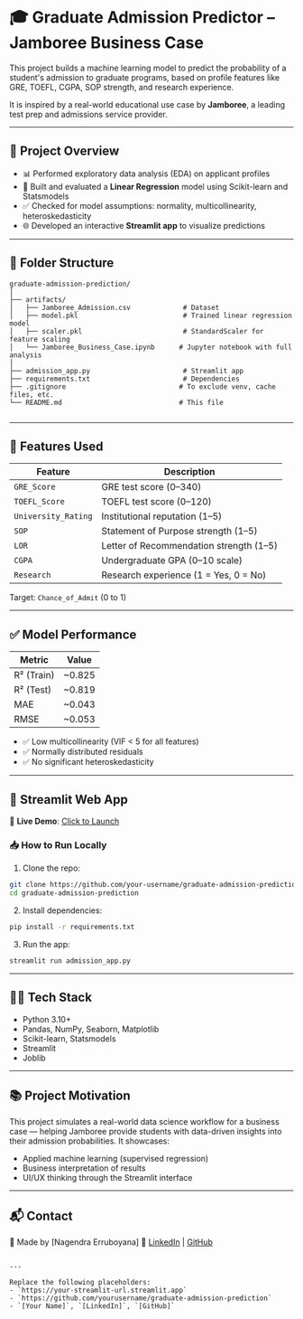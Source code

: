 # 🎓 Graduate Admission Predictor – Jamboree Business Case

This project builds a machine learning model to predict the probability of a student's admission to graduate programs, based on profile features like GRE, TOEFL, CGPA, SOP strength, and research experience.

It is inspired by a real-world educational use case by **Jamboree**, a leading test prep and admissions service provider.

---

## 🚀 Project Overview

- 📊 Performed exploratory data analysis (EDA) on applicant profiles
- 🤖 Built and evaluated a **Linear Regression** model using Scikit-learn and Statsmodels
- ✅ Checked for model assumptions: normality, multicollinearity, heteroskedasticity
- 🌐 Developed an interactive **Streamlit app** to visualize predictions

---

## 📂 Folder Structure
````
graduate-admission-prediction/
│
├── artifacts/
│   ├── Jamboree_Admission.csv             # Dataset
│   ├── model.pkl                          # Trained linear regression model
│   ├── scaler.pkl                         # StandardScaler for feature scaling
│   └── Jamboree_Business_Case.ipynb      # Jupyter notebook with full analysis
│
├── admission_app.py                       # Streamlit app
├── requirements.txt                       # Dependencies
├── .gitignore                            # To exclude venv, cache files, etc.
└── README.md                             # This file


````

---

## 📌 Features Used

| Feature              | Description                                       |
|----------------------|---------------------------------------------------|
| `GRE_Score`          | GRE test score (0–340)                            |
| `TOEFL_Score`        | TOEFL test score (0–120)                          |
| `University_Rating` | Institutional reputation (1–5)                    |
| `SOP`                | Statement of Purpose strength (1–5)              |
| `LOR`                | Letter of Recommendation strength (1–5)          |
| `CGPA`               | Undergraduate GPA (0–10 scale)                   |
| `Research`           | Research experience (1 = Yes, 0 = No)            |

Target: `Chance_of_Admit` (0 to 1)

---

## ✅ Model Performance

| Metric       | Value        |
|--------------|--------------|
| R² (Train)   | ~0.825       |
| R² (Test)    | ~0.819       |
| MAE          | ~0.043       |
| RMSE         | ~0.053       |

- ✅ Low multicollinearity (VIF < 5 for all features)
- ✅ Normally distributed residuals
- ✅ No significant heteroskedasticity

---

## 🎯 Streamlit Web App

🔗 **Live Demo**: [Click to Launch](https://your-streamlit-url.streamlit.app)

### 📥 How to Run Locally

1. Clone the repo:
```bash
git clone https://github.com/your-username/graduate-admission-prediction.git
cd graduate-admission-prediction
````

2. Install dependencies:

```bash
pip install -r requirements.txt
```

3. Run the app:

```bash
streamlit run admission_app.py
```

---

## 👨‍💻 Tech Stack

* Python 3.10+
* Pandas, NumPy, Seaborn, Matplotlib
* Scikit-learn, Statsmodels
* Streamlit
* Joblib

---

## 📚 Project Motivation

This project simulates a real-world data science workflow for a business case — helping Jamboree provide students with data-driven insights into their admission probabilities. It showcases:

* Applied machine learning (supervised regression)
* Business interpretation of results
* UI/UX thinking through the Streamlit interface

---

## 📬 Contact

📧 Made by \[Nagendra Erruboyana]
🔗 [LinkedIn](https://linkedin.com/in/yourhandle) | [GitHub](https://github.com/yourusername)

```

---

Replace the following placeholders:
- `https://your-streamlit-url.streamlit.app`
- `https://github.com/yourusername/graduate-admission-prediction`
- `[Your Name]`, `[LinkedIn]`, `[GitHub]`